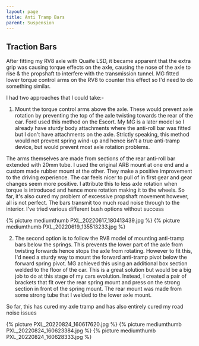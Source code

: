 ```yaml
---
layout: page
title: Anti Tramp Bars
parent: Suspension
---
```

## Traction Bars
After fitting my RV8 axle with Quaife LSD, it became apparent that the extra grip was causing torque effects on the axle, causing the nose of the axle to rise & the propshaft to interfere with the transmission tunnel. MG fitted lower torque control arms on the RV8 to counter this effect so I'd need to do something similar.

I had two approaches that I could take:-

1) Mount the torque control arms above the axle. These would prevent axle rotation by preventing the top of the axle twisting towards the rear of the car. Ford used this method on the Escort. My MG is a later model so I already have sturdy body attachments where the anti-roll bar was fitted but I don't have attachments on the axle. Strictly speaking, this method would not prevent spring wind-up and hence isn't a true anti-tramp device, but would prevent most axle rotation problems.

The arms themselves are made from sections of the rear anti-roll bar extended with 20mm tube. I used the original ARB mount at one end and a custom made rubber mount at the other. They make a positive improvement to the driving experience. The car feels nicer to pull of in first gear and gear changes seem more positive. I attribute this to less axle rotation when torque is introduced and hence more rotation making it to the wheels. So far, it's also cured my problem of excessive propshaft movement however, all is not perfect. The bars transmit too much road noise through to the interior. I've tried various different bush options without success

{% picture mediumthumb PXL_20220617_180413439.jpg %}
{% picture mediumthumb PXL_20220619_135513233.jpg %}

2) The second option is to follow the RV8 model of mounting anti-tramp bars below the springs. This prevents the lower part of the axle from twisting forwards hence stops the axle from rotating. However to fit this, I'd need a sturdy way to mount the forward anti-tramp pivot below the forward spring pivot. MG achieved this using an additional box section welded to the floor of the car. This is a great solution but would be a big job to do at this stage of my cars evolution. Instead, I created a pair of brackets that fit over the rear spring mount and press on the strong section in front of the spring mount. The rear mount was made from some strong tube that I welded to the lower axle mount. 

So far, this has cured my axle tramp and has also entirely cured my road noise issues

{% picture PXL_20220824_160617620.jpg %}
{% picture mediumthumb PXL_20220824_160623384.jpg %}
{% picture mediumthumb PXL_20220824_160628333.jpg %}
